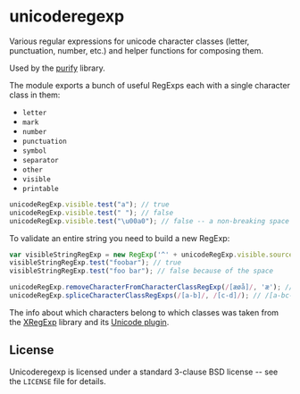 unicoderegexp
=============

Various regular expressions for unicode character classes (letter,
punctuation, number, etc.) and helper functions for composing them.

Used by the [purify](https://github.com/One-com/purify) library.

The module exports a bunch of useful RegExps each with a single character class in them:

* `letter`
* `mark`
* `number`
* `punctuation`
* `symbol`
* `separator`
* `other`
* `visible`
* `printable`

```javascript
unicodeRegExp.visible.test("a"); // true
unicodeRegExp.visible.test(" "); // false
unicodeRegExp.visible.test("\u00a0"); // false -- a non-breaking space is not visible
```

To validate an entire string you need to build a new RegExp:

```javascript
var visibleStringRegExp = new RegExp('^' + unicodeRegExp.visible.source + '*$');
visibleStringRegExp.test("foobar"); // true
visibleStringRegExp.test("foo bar"); // false because of the space

unicodeRegExp.removeCharacterFromCharacterClassRegExp(/[æøå]/, 'æ'); // /[\u00f8\u00e5]/
unicodeRegExp.spliceCharacterClassRegExps(/[a-b]/, /[c-d]/); // /[a-bc-d]/
```

The info about which characters belong to which classes was taken from the
[XRegExp](http://xregexp.com/) library and its [Unicode plugin](http://xregexp.com/plugins/#unicode).

License
-------

Unicoderegexp is licensed under a standard 3-clause BSD license -- see the
`LICENSE` file for details.
